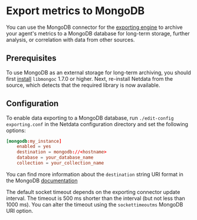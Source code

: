 <!--
title: "Export metrics to MongoDB"
description: "Archive your Agent's metrics to a MongoDB database for long-term storage, further analysis, or correlation with data from other sources."
custom_edit_url: "https://github.com/netdata/netdata/edit/master/exporting/mongodb/README.md"
sidebar_label: "MongoDB"
learn_status: "Published"
learn_topic_type: "Tasks"
learn_rel_path: "Setup/Exporting connectors"
learn_autogeneration_metadata: "{'part_of_cloud': False, 'part_of_agent': True}"
-->

# Export metrics to MongoDB

You can use the MongoDB connector for the [exporting engine](/exporting/README.md) to archive your agent's metrics to a
MongoDB database for long-term storage, further analysis, or correlation with data from other sources.

## Prerequisites

To use MongoDB as an external storage for long-term archiving, you should first
[install](http://mongoc.org/libmongoc/current/installing.html) `libmongoc` 1.7.0 or higher. Next, re-install Netdata
from the source, which detects that the required library is now available.

## Configuration

To enable data exporting to a MongoDB database, run `./edit-config exporting.conf` in the Netdata configuration
directory and set the following options:

```conf
[mongodb:my_instance]
    enabled = yes
    destination = mongodb://<hostname>
    database = your_database_name
    collection = your_collection_name
```

You can find more information about the `destination` string URI format in the MongoDB
[documentation](https://docs.mongodb.com/manual/reference/connection-string/)

The default socket timeout depends on the exporting connector update interval. The timeout is 500 ms shorter than the
interval (but not less than 1000 ms). You can alter the timeout using the `sockettimeoutms` MongoDB URI option.


